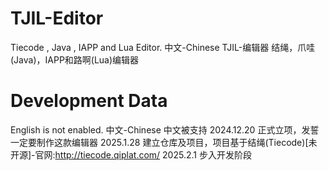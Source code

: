 # TJIL-Editor
Tiecode , Java , IAPP and Lua Editor.
中文-Chinese
TJIL-编辑器
结绳，爪哇(Java)，IAPP和路啊(Lua)编辑器
# Development Data
English is not enabled.
中文-Chinese
中文被支持
2024.12.20 正式立项，发誓一定要制作这款编辑器
2025.1.28 建立仓库及项目，项目基于结绳(Tiecode)[未开源]-官网:http://tiecode.qiplat.com/
2025.2.1 步入开发阶段